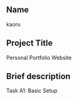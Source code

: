 ## Name
kaoru

## Project Title
Personal Portfolio Website

## Brief description
Task A1: Basic Setup
